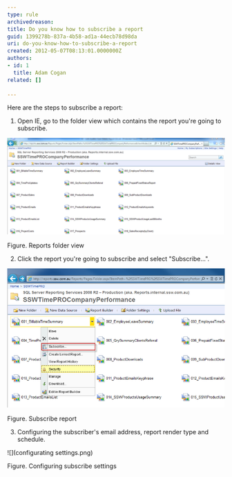 ```yaml
---
type: rule
archivedreason: 
title: Do you know how to subscribe a report
guid: 1399278b-837a-4b58-ad1a-44ecb78d98da
uri: do-you-know-how-to-subscribe-a-report
created: 2012-05-07T08:13:01.0000000Z
authors:
- id: 1
  title: Adam Cogan
related: []

---
```


Here are the steps to subscribe a report:



<!--endintro-->
 1. Open IE, go to the folder view which contains the report you're going to subscribe.

![](reportFolderView.png)

Figure. Reports folder view




2. Click the report you're going to subscribe and select "Subscribe...".


![](subscribeReport.png) 

Figure. Subscribe report




3. Configuring the subscriber's email address, report render type and schedule.


![](configurating settings.png) 

Figure. Configuring subscribe settings
